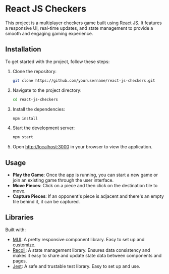 # React JS Checkers

This project is a multiplayer checkers game built using React JS. It features a responsive UI, real-time updates, and state management to provide a smooth and engaging gaming experience.


## Installation

To get started with the project, follow these steps:

1. Clone the repository:
    ```bash
    git clone https://github.com/yourusername/react-js-checkers.git
    ```

2. Navigate to the project directory:
    ```bash
    cd react-js-checkers
    ```

3. Install the dependencies:
    ```bash
    npm install
    ```

4. Start the development server:
    ```bash
    npm start
    ```

5. Open [http://localhost:3000](http://localhost:3000) in your browser to view the application.


## Usage

- **Play the Game**: Once the app is running, you can start a new game or join an existing game through the user interface.
- **Move Pieces**: Click on a piece and then click on the destination tile to move.
- **Capture Pieces**: If an opponent's piece is adjacent and there's an empty tile behind it, it can be captured.


## Libraries
Built with: 
- [MUI](https://mui.com/): A pretty responsive component library. Easy to set up and customize.
- [Recoil](https://recoiljs.org/): A state management library. Ensures data consistency and makes it easy to share and update state data between components and pages.
- [Jest](https://jestjs.io/): A safe and trustable test library. Easy to set up and use.


